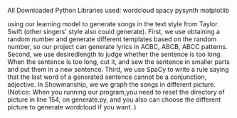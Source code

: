 All Downloaded Python Libraries used:
wordcloud
spacy
pysynth
matplotlib

using our learning model to generate songs in the text style from Taylor Swift (other singers' style also could generate).
First, we use obtaining a random number and generate different templates based on the random number, so our project can generate lyrics in ACBC, ABCB, ABCC patterns.
Second,  we use desiredlength to judge whether the sentence is too long. When the sentence is too long, cut it, and sew the sentence in smaller parts and put them in a new sentence. 
Third, we use SpaCy to write a rule saying that the last word of a generated sentence cannot be a conjunction, adjective.
In Showmanship, we we graph the songs in different picture. (Notice: When you running our program,you need to reset the directory of picture in line 154, on generate.py, and you also can choose the different picture to generate wordcloud if you want. )
